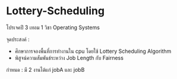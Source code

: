 # Lottery-Scheduling
โปรเจคปี 3 เทอม 1 วิชา Operating Systems

จุดประสงค์ : 
- ศึกษาการจองพื้นที่การทำงานใน cpu โดยใช้ Lottery Scheduling Algorithm
- พิสูจน์ความสัมพันธ์ระหว่าง Job Length กับ Fairness

กำหนด : มี 2 งานได้แก่ jobA และ jobB
